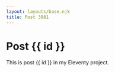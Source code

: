 ```yaml
---
layout: layouts/base.njk
title: Post 3981
---
```


# Post {{ id }}

This is post {{ id }} in my Eleventy project.
